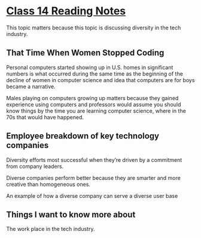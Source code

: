 # [Class 14 Reading Notes](https://github.com/snur206/reading-notes/blob/main/301/class14notes.md)

This topic matters because this topic is discussing diversity in the tech industry.

## That Time When Women Stopped Coding

Personal computers started showing up in U.S. homes in significant numbers is what occurred during the same time as the beginning of the decline of women in computer science and idea that computers are for boys became a narrative.

Males playing on computers growing up matters because they gained experience using computers and professors would assume you should know things by the time you are learning computer science, where in the 70s that would have happened. 

##  Employee breakdown of key technology companies

Diversity efforts most successful when they’re driven by a commitment from company leaders.

Diverse companies perform better because they are smarter and more creative than homogeneous ones.

An example of how a diverse company can serve a diverse user base 

## Things I want to know more about

The work place in the tech industry.
